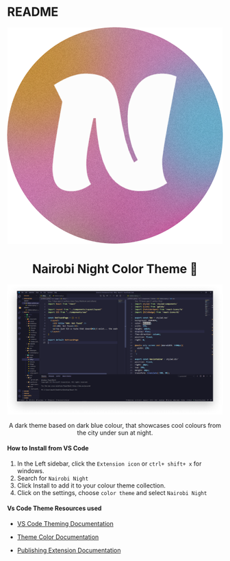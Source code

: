 # README

<p align="center">
<img alt='Nairobi Night Logo' src="/images/theme-logo.png">
</p>

<h1 align="center">
Nairobi Night Color Theme 🤩
</h1>

<p align="center">
<img alt='Nairobi Night preview' src="/images/preview-theme.png">
</p>

<p align="center">
A dark theme based on dark blue colour, that showcases cool colours from the city under sun at night.
</p>

#### How to Install from VS Code

1. In the Left sidebar, click the `Extension icon` or `ctrl+ shift+ x` for windows.
2. Search for `Nairobi Night`
3. Click Install to add it to your colour theme collection.
4. Click on the settings, choose `color theme` and select `Nairobi Night`

#### Vs Code Theme Resources used

- [VS Code Theming Documentation](https://code.visualstudio.com/api/extension-capabilities/theming)

- [Theme Color Documentation](https://code.visualstudio.com/api/references/theme-color)

- [Publishing Extension Documentation](https://code.visualstudio.com/api/working-with-extensions/publishing-extension)
